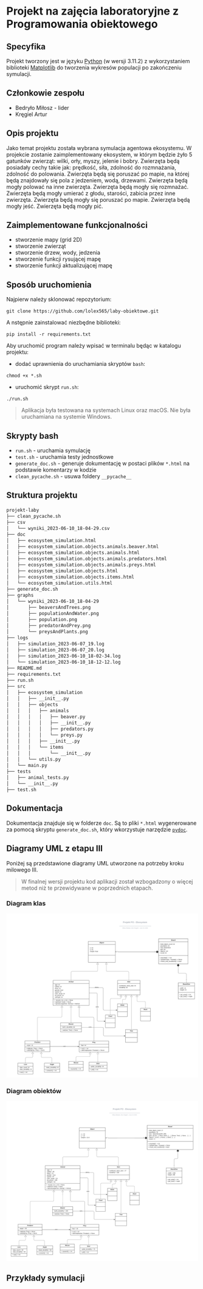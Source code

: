 # Projekt na zajęcia laboratoryjne z Programowania obiektowego

## Specyfika

Projekt tworzony jest w języku [Python](https://www.python.org/) (w wersji 3.11.2) z wykorzystaniem biblioteki [Matplotlib](https://matplotlib.org/) do tworzenia wykresów populacji po zakończeniu symulacji.

## Członkowie zespołu

- Bedryło Miłosz - lider
- Kręgiel Artur

## Opis projektu
Jako temat projektu została wybrana symulacja agentowa ekosystemu.
W projekcie zostanie zaimplementowany ekosystem, w którym będzie żyło 5 gatunków zwierząt: wilki, orły, myszy, jelenie i bobry.
Zwierzęta będą posiadały cechy takie jak: prędkość, siła, zdolność do rozmnażania, zdolność do polowania.
Zwierzęta będą się poruszać po mapie, na której będą znajdowały się pola z jedzeniem, wodą, drzewami.
Zwierzęta będą mogły polować na inne zwierzęta.
Zwierzęta będą mogły się rozmnażać.
Zwierzęta będą mogły umierać z głodu, starości, zabicia przez inne zwierzęta.
Zwierzęta będą mogły się poruszać po mapie.
Zwierzęta będą mogły jeść.
Zwierzęta będą mogły pić.

## Zaimplementowane funkcjonalności
- stworzenie mapy (grid 2D)
- stworzenie zwierząt
- stworzenie drzew, wody, jedzenia
- stworzenie funkcji rysującej mapę
- stworzenie funkcji aktualizującej mapę

## Sposób uruchomienia

Najpierw należy sklonować repozytorium:

```
git clone https://github.com/lolex565/laby-obiektowe.git
```

A nstępnie zainstalować niezbędne biblioteki:

```
pip install -r requirements.txt
```

Aby uruchomić program należy wpisać w terminalu będąc w katalogu projektu:

- dodać uprawnienia do uruchamiania skryptów `bash`:

```
chmod +x *.sh
```

- uruchomić skrypt `run.sh`:

```
./run.sh
```

> Aplikacja była testowana na systemach Linux oraz macOS. Nie była uruchamiana na systemie Windows.

## Skrypty bash

- `run.sh` - uruchamia symulację
- `test.sh` - uruchamia testy jednostkowe
- `generate_doc.sh` - generuje dokumentację w postaci plików `*.html` na podstawie komentarzy w kodzie
- `clean_pycache.sh` - usuwa foldery `__pycache__`

## Struktura projektu

```
projekt-laby
├── clean_pycache.sh
├── csv
│   └── wyniki_2023-06-10_18-04-29.csv
├── doc
│   ├── ecosystem_simulation.html
│   ├── ecosystem_simulation.objects.animals.beaver.html
│   ├── ecosystem_simulation.objects.animals.html
│   ├── ecosystem_simulation.objects.animals.predators.html
│   ├── ecosystem_simulation.objects.animals.preys.html
│   ├── ecosystem_simulation.objects.html
│   ├── ecosystem_simulation.objects.items.html
│   └── ecosystem_simulation.utils.html
├── generate_doc.sh
├── graphs
│   └── wyniki_2023-06-10_18-04-29
│       ├── beaversAndTrees.png
│       ├── populationAndWater.png
│       ├── population.png
│       ├── predatorAndPrey.png
│       └── preysAndPlants.png
├── logs
│   ├── simulation_2023-06-07_19.log
│   ├── simulation_2023-06-07_20.log
│   ├── simulation_2023-06-10_18-02-34.log
│   └── simulation_2023-06-10_18-12-12.log
├── README.md
├── requirements.txt
├── run.sh
├── src
│   ├── ecosystem_simulation
│   │   ├── __init__.py
│   │   ├── objects
│   │   │   ├── animals
│   │   │   │   ├── beaver.py
│   │   │   │   ├── __init__.py
│   │   │   │   ├── predators.py
│   │   │   │   └── preys.py
│   │   │   ├── __init__.py
│   │   │   └── items
│   │   │       └── __init__.py
│   │   └── utils.py
│   └── main.py
├── tests
│   ├── animal_tests.py
│   └── __init__.py
├── test.sh
```

## Dokumentacja

Dokumentacja znajduje się w folderze `doc`. Są to pliki `*.html` wygenerowane za pomocą skryptu `generate_doc.sh`, który wkorzystuje narzędzie [`pydoc`](https://docs.python.org/3/library/pydoc.html).

## Diagramy UML z etapu III

Poniżej są przedstawione diagramy UML utworzone na potrzeby kroku milowego III.

> W finalnej wersji projektu kod aplikacji został wzbogadzony o więcej metod niż te przewidywane w poprzednich etapach.

### Diagram klas

![diagram klas](images/Projekt_PO_Ekosystem_klasy.png)

### Diagram obiektów

![diagram obiektów](images/Projekt_PO_Ekosystem_obiekty.png)


## Przykłady symulacji
